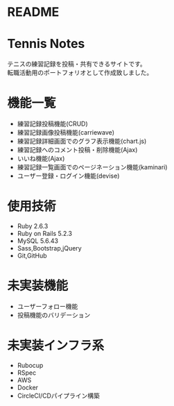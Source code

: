 # README

# Tennis Notes
テニスの練習記録を投稿・共有できるサイトです。<br>
転職活動用のポートフォリオとして作成致しました。

# 機能一覧
* 練習記録投稿機能(CRUD)
* 練習記録画像投稿機能(carriewave)
* 練習記録詳細画面でのグラフ表示機能(chart.js)
* 練習記録へのコメント投稿・削除機能(Ajax)
* いいね機能(Ajax)
* 練習記録一覧画面でのページネーション機能(kaminari)
* ユーザー登録・ログイン機能(devise)

# 使用技術
* Ruby 2.6.3
* Ruby on Rails 5.2.3
* MySQL 5.6.43
* Sass,Bootstrap,jQuery
* Git,GitHub

# 未実装機能
* ユーザーフォロー機能
* 投稿機能のバリデーション

# 未実装インフラ系
* Rubocup
* RSpec
* AWS
* Docker
* CircleCI/CDパイプライン構築